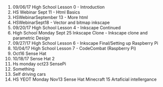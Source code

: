 1. 09/06/17 High School Lesson 0 - Introduction 
2. HS Webinar Sept 11 - Html Basics
3. HSWebinarSeptember 13 - More html
4. HSWebinarSept18 - Vector and bitmap inkscape
5. 09/20/17 High School Lesson 4 - Inkscape Continued 
6. High School Monday Sept 25 Inkscape Clone - Inkscape clone and parametric Design
7. 09/27/17 High School Lesson 6 - Inkscape Final/Setting up Raspberry Pi 
8. 10/04/17 High School Lesson 7 - CodeCombat (Raspberry Pi)
9. Oct16 Sense Hat
10. 10/18/17 Sense Hat 2
11. Hs monday oct23 SensePi
12. Something
13. Self driving cars
14. HS YEOT Monday Nov13 Sense Hat Minecraft
15 Artaficial intellergance
